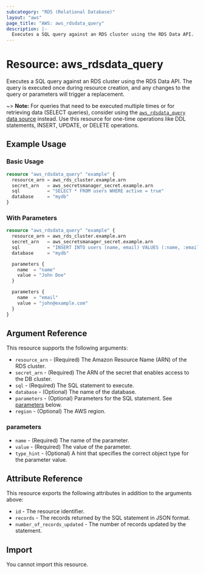 ```yaml
---
subcategory: "RDS (Relational Database)"
layout: "aws"
page_title: "AWS: aws_rdsdata_query"
description: |-
  Executes a SQL query against an RDS cluster using the RDS Data API.
---
```


# Resource: aws_rdsdata_query

Executes a SQL query against an RDS cluster using the RDS Data API. The query is executed once during resource creation, and any changes to the query or parameters will trigger a replacement.

~> **Note:** For queries that need to be executed multiple times or for retrieving data (SELECT queries), consider using the [`aws_rdsdata_query` data source](/docs/providers/aws/d/rdsdata_query.html) instead. Use this resource for one-time operations like DDL statements, INSERT, UPDATE, or DELETE operations.

## Example Usage

### Basic Usage

```terraform
resource "aws_rdsdata_query" "example" {
  resource_arn = aws_rds_cluster.example.arn
  secret_arn   = aws_secretsmanager_secret.example.arn
  sql          = "SELECT * FROM users WHERE active = true"
  database     = "mydb"
}
```

### With Parameters

```terraform
resource "aws_rdsdata_query" "example" {
  resource_arn = aws_rds_cluster.example.arn
  secret_arn   = aws_secretsmanager_secret.example.arn
  sql          = "INSERT INTO users (name, email) VALUES (:name, :email)"
  database     = "mydb"

  parameters {
    name  = "name"
    value = "John Doe"
  }

  parameters {
    name  = "email"
    value = "john@example.com"
  }
}
```

## Argument Reference

This resource supports the following arguments:

* `resource_arn` - (Required) The Amazon Resource Name (ARN) of the RDS cluster.
* `secret_arn` - (Required) The ARN of the secret that enables access to the DB cluster.
* `sql` - (Required) The SQL statement to execute.
* `database` - (Optional) The name of the database.
* `parameters` - (Optional) Parameters for the SQL statement. See [parameters](#parameters) below.
* `region` - (Optional) The AWS region.

### parameters

* `name` - (Required) The name of the parameter.
* `value` - (Required) The value of the parameter.
* `type_hint` - (Optional) A hint that specifies the correct object type for the parameter value.

## Attribute Reference

This resource exports the following attributes in addition to the arguments above:

* `id` - The resource identifier.
* `records` - The records returned by the SQL statement in JSON format.
* `number_of_records_updated` - The number of records updated by the statement.

## Import

You cannot import this resource.
